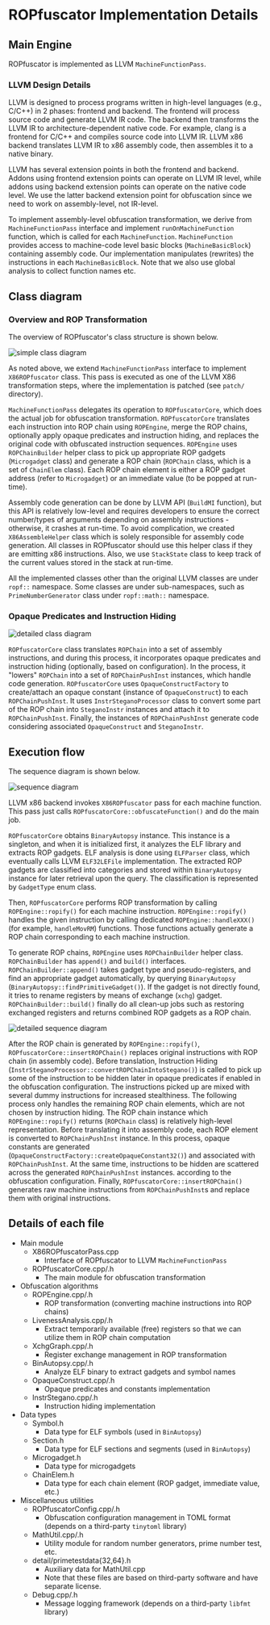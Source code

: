 # ROPfuscator Implementation Details

## Main Engine

ROPfuscator is implemented as LLVM `MachineFunctionPass`.

### LLVM Design Details

LLVM is designed to process programs written in high-level languages (e.g., C/C++) in 2 phases: frontend and backend.
The frontend will process source code and generate LLVM IR code. The backend then transforms the LLVM IR to architecture-dependent native code. For example, clang is a frontend for C/C++ and compiles source code into LLVM IR. LLVM x86 backend translates LLVM IR to x86 assembly code, then assembles it to a native binary.

LLVM has several extension points in both the frontend and backend. Addons using frontend extension points can operate on LLVM IR level, while addons using backend extension points can operate on the native code level. We use the latter backend extension point for obfuscation since we need to work on assembly-level, not IR-level.

To implement assembly-level obfuscation transformation, we derive from `MachineFunctionPass` interface and implement `runOnMachineFunction` function, which is called for each `MachineFunction`. `MachineFunction` provides access to machine-code level basic blocks (`MachineBasicBlock`) containing assembly code. Our implementation manipulates (rewrites) the instructions in each `MachineBasicBlock`. Note that we also use global analysis to collect function names etc.

## Class diagram

### Overview and ROP Transformation

The overview of ROPfuscator's class structure is shown below.

![simple class diagram](./class-diagram-simple.svg)

As noted above, we extend `MachineFunctionPass` interface to implement `X86ROPfuscator` class. This pass is executed as one of the LLVM X86 transformation steps, where the implementation is patched (see `patch/` directory).

`MachineFunctionPass` delegates its operation to `ROPfuscatorCore`, which does the actual job for obfuscation transformation. `ROPfuscatorCore` translates each instruction into ROP chain using `ROPEngine`, merge the ROP chains, optionally apply opaque predicates and instruction hiding, and replaces the original code with obfuscated instruction sequences. `ROPEngine` uses `ROPChainBuilder` helper class to pick up appropriate ROP gadgets (`Microgadget` class) and generate a ROP chain (`ROPChain` class, which is a set of `ChainElem` class). Each ROP chain element is either a ROP gadget address (refer to `Microgadget`) or an immediate value (to be popped at run-time).

Assembly code generation can be done by LLVM API (`BuildMI` function), but this API is relatively low-level and requires developers to ensure the correct number/types of arguments depending on assembly instructions - otherwise, it crashes at run-time. To avoid complication, we created `X86AssembleHelper` class which is solely responsible for assembly code generation. All classes in ROPfuscator should use this helper class if they are emitting x86 instructions.
Also, we use `StackState` class to keep track of the current values stored in the stack at run-time.

All the implemented classes other than the original LLVM classes are under `ropf::` namespace. Some classes are under sub-namespaces, such as `PrimeNumberGenerator` class under `ropf::math::` namespace.

### Opaque Predicates and Instruction Hiding

![detailed class diagram](./class-diagram.svg)

`ROPfuscatorCore` class translates `ROPChain` into a set of assembly instructions, and during this process, it incorporates opaque predicates and instruction hiding (optionally, based on configuration).
In the process, it "lowers" `ROPChain` into a set of `ROPChainPushInst` instances, which handle code generation.
`ROPfuscatorCore` uses `OpaqueConstructFactory` to create/attach an opaque constant (instance of `OpaqueConstruct`) to each `ROPChainPushInst`.
It uses `InstrSteganoProcessor` class to convert some part of the ROP chain into `SteganoInstr` instances and attach it to `ROPChainPushInst`.
Finally, the instances of `ROPChainPushInst` generate code considering associated `OpaqueConstruct` and `SteganoInstr`.

## Execution flow

The sequence diagram is shown below.

![sequence diagram](./sequence-diagram.svg)

LLVM x86 backend invokes `X86ROPfuscator` pass for each machine function. This pass just calls `ROPfuscatorCore::obfuscateFunction()` and do the main job.

`ROPfuscatorCore` obtains `BinaryAutopsy` instance. This instance is a singleton, and when it is initialized first, it analyzes the ELF library and extracts ROP gadgets. ELF analysis is done using `ELFParser` class, which eventually calls LLVM `ELF32LEFile` implementation. The extracted ROP gadgets are classified into categories and stored within `BinaryAutopsy` instance for later retrieval upon the query. The classification is represented by `GadgetType` enum class.

Then, `ROPfuscatorCore` performs ROP transformation by calling `ROPEngine::ropify()` for each machine instruction. `ROPEngine::ropify()` handles the given instruction by calling dedicated `ROPEngine::handleXXX()` (for example, `handleMovRM`) functions. Those functions actually generate a ROP chain corresponding to each machine instruction.

To generate ROP chains, `ROPEngine` uses `ROPChainBuilder` helper class. `ROPChainBuilder` has `append()` and `build()` interfaces. `ROPChainBuilder::append()` takes gadget type and pseudo-registers, and find an appropriate gadget automatically, by querying `BinaryAutopsy` (`BinaryAutopsy::findPrimitiveGadget()`). If the gadget is not directly found, it tries to rename registers by means of exchange (`xchg`) gadget. `ROPChainBuilder::build()` finally do all clean-up jobs such as restoring exchanged registers and returns combined ROP gadgets as a ROP chain.

![detailed sequence diagram](./sequence-diagram-detail.svg)

After the ROP chain is generated by `ROPEngine::ropify()`, `ROPfuscatorCore::insertROPChain()` replaces original instructions with ROP chain (in assembly code).
Before translation, Instruction Hiding (`InstrSteganoProcessor::convertROPChainIntoStegano()`) is called to pick up some of the instruction to be hidden later in opaque predicates if enabled in the obfuscation configuration. The instructions picked up are mixed with several dummy instructions for increased stealthiness. The following process only handles the remaining ROP chain elements, which are not chosen by instruction hiding.
The ROP chain instance which `ROPEngine::ropify()` returns (`ROPChain` class) is relatively high-level representation. Before translating it into assembly code, each ROP element is converted to `ROPChainPushInst` instance. In this process, opaque constants are generated (`OpaqueConstructFactory::createOpaqueConstant32()`) and associated with `ROPChainPushInst`. At the same time, instructions to be hidden are scattered across the generated `ROPChainPushInst` instances. according to the obfuscation configuration. Finally, `ROPfuscatorCore::insertROPChain()` generates raw machine instructions from `ROPChainPushInst`s and replace them with original instructions.

## Details of each file

- Main module
  - X86ROPfuscatorPass.cpp
    - Interface of ROPfuscator to LLVM `MachineFunctionPass`
  - ROPfuscatorCore.cpp/.h
    - The main module for obfuscation transformation
- Obfuscation algorithms
  - ROPEngine.cpp/.h
    - ROP transformation (converting machine instructions into ROP chains)
  - LivenessAnalysis.cpp/.h
    - Extract temporarily available (free) registers so that we can utilize them in ROP chain computation
  - XchgGraph.cpp/.h
    - Register exchange management in ROP transformation
  - BinAutopsy.cpp/.h
    - Analyze ELF binary to extract gadgets and symbol names
  - OpaqueConstruct.cpp/.h
    - Opaque predicates and constants implementation
  - InstrStegano.cpp/.h
    - Instruction hiding implementation
- Data types
  - Symbol.h
    - Data type for ELF symbols (used in `BinAutopsy`)
  - Section.h
    - Data type for ELF sections and segments (used in `BinAutopsy`)
  - Microgadget.h
    - Data type for microgadgets
  - ChainElem.h
    - Data type for each chain element (ROP gadget, immediate value, etc.)
- Miscellaneous utilities
  - ROPfuscatorConfig.cpp/.h
    - Obfuscation configuration management in TOML format (depends on a third-party `tinytoml` library)
  - MathUtil.cpp/.h
    - Utility module for random number generators, prime number test, etc.
  - detail/primetestdata{32,64}.h
    - Auxiliary data for MathUtil.cpp
    - Note that these files are based on third-party software and have separate license.
  - Debug.cpp/.h
    - Message logging framework (depends on a third-party `libfmt` library)
